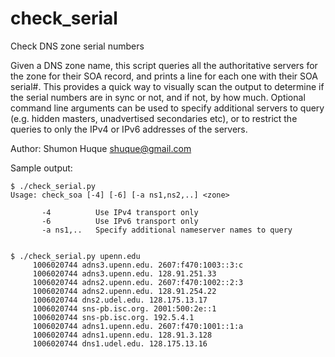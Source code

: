 # check_serial
Check DNS zone serial numbers

Given a DNS zone name, this script queries all the authoritative
servers for the zone for their SOA record, and prints a line for
each one with their SOA serial#. This provides a quick way to
visually scan the output to determine if the serial numbers are in
sync or not, and if not, by how much.
Optional command line arguments can be used to specify additional
servers to query (e.g. hidden masters, unadvertised secondaries etc),
or to restrict the queries to only the IPv4 or IPv6 addresses of the
servers.

Author: Shumon Huque <shuque@gmail.com>

Sample output:

```
$ ./check_serial.py
Usage: check_soa [-4] [-6] [-a ns1,ns2,..] <zone>

       -4          Use IPv4 transport only
       -6          Use IPv6 transport only
       -a ns1,..   Specify additional nameserver names to query


$ ./check_serial.py upenn.edu
     1006020744 adns3.upenn.edu. 2607:f470:1003::3:c
     1006020744 adns3.upenn.edu. 128.91.251.33
     1006020744 adns2.upenn.edu. 2607:f470:1002::2:3
     1006020744 adns2.upenn.edu. 128.91.254.22
     1006020744 dns2.udel.edu. 128.175.13.17
     1006020744 sns-pb.isc.org. 2001:500:2e::1
     1006020744 sns-pb.isc.org. 192.5.4.1
     1006020744 adns1.upenn.edu. 2607:f470:1001::1:a
     1006020744 adns1.upenn.edu. 128.91.3.128
     1006020744 dns1.udel.edu. 128.175.13.16
```
